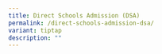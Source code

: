 ```yaml
---
title: Direct Schools Admission (DSA)
permalink: /direct-schools-admission-dsa/
variant: tiptap
description: ""
---
```

